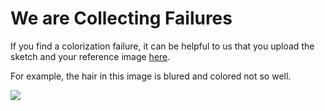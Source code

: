 # We are Collecting Failures

If you find a colorization failure, it can be helpful to us that you upload the sketch and your reference image [here](https://github.com/lllyasviel/style2paints/issues/7).

For example, the hair in this image is blured and colored not so well.

<img src="https://raw.githubusercontent.com/lllyasviel/style2paints/master/images/9.jpg"/>